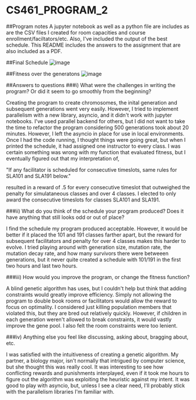 # CS461_PROGRAM_2

##Program notes
A jupyter notebook as well as a python file are includes as are the CSV files I created for room capacities and course enrollment/faciltators/etc.  Also, I've included the output of the best schedule.  This README includes the answers to the assignment that are also included as a PDF.



##Final Schedule
![image](https://user-images.githubusercontent.com/111100132/230681065-e7bb5167-a91d-4f1a-b18b-2857b333b2ee.png)

##Fitness over the generatons
![image](https://user-images.githubusercontent.com/111100132/230681031-777b5e40-627f-4192-97e0-2c43bc1a3f38.png)

##Answers to questions
###i) What were the challenges in writing the program? Or did it seem to go smoothly from the beginning?

Creating the program to create chromosomes, the inital generation and subsequent generations went very easily.  However, I tried to implement parallelism with a new library, asyncio, and it didn't work with jupyter notebooks.  I've used parallel backend for others, but I did not want to take the time to refactor the program considering 500 generations took about 20 minutes.  However, I left the asyncio in place for use in local environments.  Once I had the code running, I thought things were going great, but when I printed the schedule, it had assigned one instructor to every class.  I was certain something was wrong with my function that evaluated fitness, but I eventually figured out that my interpretation of, 

"If any facilitator is scheduled for consecutive timeslots, same rules for SLA101 and SLA191 below."

resulted in a reward of .5 for every consecutive timeslot that outweighed the penalty for simulataneous classes and over 4 classes.  I elected to only award the consecutive timeslots for classes SLA101 and SLA191.

###ii) What do you think of the schedule your program produced? Does it have anything that still looks odd or out of place?

I find the schedule my program produced acceptable.  However, it would be better if it placed the 101 and 191 classes farther apart, but the reward for subsequent facilitators and penalty for over 4 classes makes this harder to evolve. I tried playing around with generation size, mutation rate, the mutation decay rate, and how many survivors there were betweeen generations, but it never quite created a schedule with 101/191 in the first two hours and last two hours.   

###iii) How would you improve the program, or change the fitness function?

A blind genetic algorithm has uses, but I couldn't help but think that adding constraints would greatly improve efficiency.  Simply not allowing the program to double book rooms or facilitators would allow the reward to focus on optimality.  I considered just killing population members that violated this, but they are bred out relatively quickly. However, if children in each generation weren't allowed to break constraints, it would vastly improve the gene pool. I also felt the room constraints were too lenient. 

###iv) Anything else you feel like discussing, asking about, bragging about, etc.

I was satisfied with the intuitiveness of creating a genetic algorithm.  My partner, a biology major, isn't normally that intrigued by computer science, but she thought this was really cool.  It was interesting to see how conflicting rewards and punishments interplayed, even if it took me hours to figure out the algorithm was exploiting the heuristic against my intent.  It was good to play with asyncio, but, unless I see a clear need, I'll probably stick with the parallelism libraries I'm familiar with.
